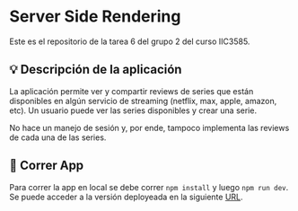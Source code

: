 # Server Side Rendering
Este es el repositorio de la tarea 6 del grupo 2 del curso IIC3585.

## 💡 Descripción de la aplicación
La aplicación permite ver y compartir reviews de series que están disponibles en algún servicio de streaming (netflix, max, apple, amazon, etc). Un usuario puede ver las series disponibles y crear una serie.

No hace un manejo de sesión y, por ende, tampoco implementa las reviews de cada una de las series.

## 🚀 Correr App
Para correr la app en local se debe correr `npm install` y luego `npm run dev`. Se puede acceder a la versión deployeada en la siguiente [URL](https://ssr-group-02.vercel.app/login).
